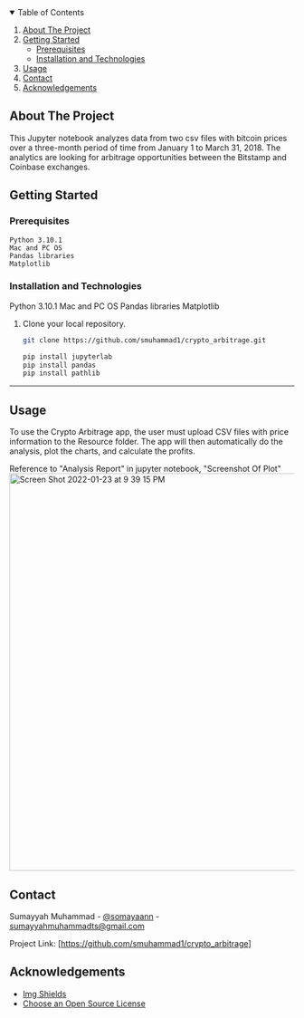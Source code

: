 <!-- TABLE OF CONTENTS -->
<details open="open">
  <summary>Table of Contents</summary>
  <ol>
    <li>
      <a href="#about-the-project">About The Project</a>
      <ul>
      </ul>
    </li>
    <li>
      <a href="#getting-started">Getting Started</a>
      <ul>
        <li><a href="#prerequisites">Prerequisites</a></li>
        <li><a href="#installation-and-technologies">Installation and Technologies</a></li>
      </ul>
    </li>
    <li><a href="#usage">Usage</a></li>
	<!-- <li><a href="#license">License</a></li> -->
    <li><a href="#contact">Contact</a></li>
    <li><a href="#acknowledgements">Acknowledgements</a></li>
  </ol>
</details>

<!-- ABOUT THE PROJECT -->
## About The Project

This Jupyter notebook analyzes data from two csv files with bitcoin prices over a three-month period of time from January 1 to March 31, 2018. The analytics are looking for arbitrage opportunities between the Bitstamp and Coinbase exchanges.

<!-- GETTING STARTED -->
## Getting Started

<!-- This is an example of how you may give instructions on setting up your project locally. To get a local copy up and running follow these simple example steps. -->

### Prerequisites
```
Python 3.10.1
Mac and PC OS
Pandas libraries
Matplotlib
```
### Installation and Technologies

Python 3.10.1
Mac and PC OS
Pandas libraries
Matplotlib

1. Clone your local repository.
   ```sh
   git clone https://github.com/smuhammad1/crypto_arbitrage.git
   ```
   ```sh
   pip install jupyterlab
   pip install pandas
   pip install pathlib
   ```
---
<!-- LICENSE -->
<!-- ## License

Distributed under the MIT License. See `LICENSE` for more information.
 -->

## Usage
To use the Crypto Arbitrage app, the user must upload CSV files with price information to the Resource folder. The app will then automatically do the analysis, plot the charts, and calculate the profits.

Reference to "Analysis Report" in jupyter notebook, "Screenshot Of Plot"
<img width="702" alt="Screen Shot 2022-01-23 at 9 39 15 PM" src="https://user-images.githubusercontent.com/96351123/150729515-2619c8e5-6e9e-4d74-bf92-1a7decbf07b8.png">


<!-- CONTACT -->
## Contact

Sumayyah Muhammad - [@somayaann][linkedin-url] - sumayyahmuhammadts@gmail.com

Project Link: [https://github.com/smuhammad1/crypto_arbitrage]

<!-- ACKNOWLEDGEMENTS -->
## Acknowledgements

* [Img Shields](https://shields.io)
* [Choose an Open Source License](https://choosealicense.com)

<!-- MARKDOWN LINKS & IMAGES -->
<!-- https://www.markdownguide.org/basic-syntax/#reference-style-links -->
[contributors-shield]: https://img.shields.io/github/contributors/smuhammad1/loan_qualifier_application.svg?style=for-the-badge
[contributors-url]: https://github.com/smuhammad1/loan_qualifier_application/graphs/contributors
[forks-shield]: https://img.shields.io/github/forks/smuhammad1/loan_qualifier_application.svg?style=for-the-badge
[forks-url]: https://github.com/smuhammad1/loan_qualifier_application/network/members
[stars-shield]: https://img.shields.io/github/stars/smuhammad1/loan_qualifier_application.svg?style=for-the-badge
[stars-url]: https://github.com/smuhammad1/loan_qualifier_application/stargazers
[issues-shield]: https://img.shields.io/github/issues/smuhammad1/loan_qualifier_application/network/members?style=for-the-badge
[issues-url]: https://github.com/smuhammad1/loan_qualifier_application/issues
<!-- [license-shield]: 
[license-url]:  -->
[linkedin-shield]: https://img.shields.io/badge/-LinkedIn-black.svg?style=for-the-badge&logo=linkedin&colorB=555
[linkedin-url]: https://www.linkedin.com/in/sumayyahmuhammadofficial/
